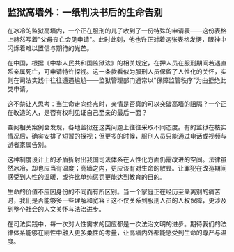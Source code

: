 ## 监狱高墙外：一纸判决书后的生命告别

在冰冷的监狱高墙内，一个正在服刑的儿子收到了一份特殊的申请表——这份表格上赫然写着"父母丧亡会见申请"。此时此刻，他也许正对着这张表格发愣，眼神中闪烁着难以置信与期待的光芒。

在中国，根据《中华人民共和国监狱法》的相关规定，在押人员在服刑期间若遇直系亲属死亡，可申请特许探视。这一条款看似为服刑人员保留了人性化的关怀，实则在司法实践中往往遭遇尴尬——监狱管理部门通常以"保障监管秩序"为由拒绝此类申请。

这不禁让人思考：当生命走向终点时，亲情是否真的可以突破高墙的阻隔？一个正在改造的人，是否有权利见证自己至亲的最后一面？

查阅相关案例会发现，各地监狱在这类问题上往往采取不同态度。有的监狱在核实情况后，确实安排了短暂的探视；但更多的时候，服刑人员只能通过电话或视频与逝者家属告别。

这种制度设计上的矛盾折射出我国司法体系在人性化方面仍需改进的空间。法律虽然冰冷，却也应当有温度；高墙之内，更应该有对生命的敬畏。让罪犯在改造期间感受到人性的温暖，或许比单纯惩罚更能达到教育的目的。

生命的价值不应因身份的不同而有所区别。当一个家庭正在经历至亲离别的痛苦时，我们是否能够多一些理解和宽容？这不仅关系到服刑人员的人权保障，更涉及到整个社会的人文关怀与法治进步。

在司法实践中，每一次对人性需求的回应都是一次法治文明的进步。期待我们的法律体系能够在刚性中融入更多柔性的考量，让高墙内外都能感受到生命的尊严与温度。
